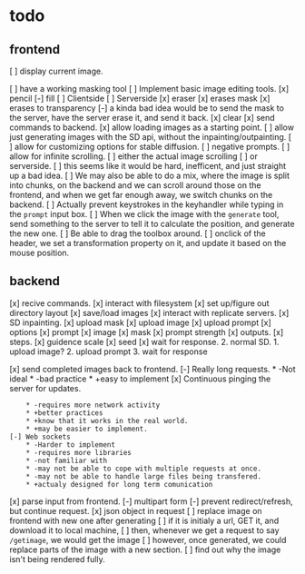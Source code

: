 # todo

## frontend
[ ] display current image.

[ ] have a working masking tool
    [ ] Implement basic image editing tools.
        [x] pencil
        [-] fill
            [ ] Clientside
            [ ] Serverside
        [x] eraser
            [x] erases mask
            [x] erases to transparency
                [-] a kinda bad idea would be to send the mask to the server, have the server erase it, and send it back.
        [x] clear
[x] send commands to backend.
[x] allow loading images as a starting point.
[ ] allow just generating images with the SD api, without the inpainting/outpainting.
[ ] allow for customizing options for stable diffusion.
    [ ] negative prompts.
[ ] allow for infinite scrolling.
    [ ] either the actual image scrolling
    [ ] or serverside.
        [ ] this seems like it would be hard, inefficent, and just straight up a bad idea.
    [ ] We may also be able to do a mix, where the image is split into chunks, on the backend and we can scroll around those on the frontend, and when we get far enough away, we switch chunks on the backend.
[ ] Actually prevent keystrokes in the keyhandler while typing in the `prompt` input box.
[ ] When we click the image with the `generate` tool, send something to the server to tell it to calculate the position, and generate the new one.
[ ] Be able to drag the toolbox around.
    [ ] onclick of the header, we set a transformation property on it, and update it based on the mouse position.
## backend
[x] recive commands.
[x] interact with filesystem
    [x] set up/figure out directory layout
    [x] save/load images
[x] interact with replicate servers.
    [x] SD inpainting.
        [x] upload mask
        [x] upload image
        [x] upload prompt
        [x] options
            [x] prompt
            [x] image
            [x] mask
            [x] prompt strength
            [x] outputs.
            [x] steps.
            [x] guidence scale
            [x] seed
        [x] wait for response.
    2. normal SD.
        1. upload image?
        2. upload prompt
        3. wait for response

[x] send completed images back to frontend.
    [-] Really long requests.
        * -Not ideal
        * -bad practice
        * +easy to implement
    [x] Continuous pinging the server for updates.

        * -requires more network activity
        * +better practices
        * +know that it works in the real world.
        * +may be easier to implement.
    [-] Web sockets
        * -Harder to implement
        * -requires more libraries
        * -not familiar with
        * -may not be able to cope with multiple requests at once.
        * -may not be able to handle large files being transfered.
        * +actualy designed for long term comunication
[x] parse input from frontend.
    [-] multipart form
        [-] prevent redirect/refresh, but continue request.
    [x] json object in request
[ ] replace image on frontend with new one after generating
    [ ] if it is initialy a url, GET it, and download it to local machine,
    [ ] then, whenever we get a request to say `/getimage`, we would get the image
    [ ] however, once generated, we could replace parts of the image with a new section.
[ ] find out why the image isn't being rendered fully.